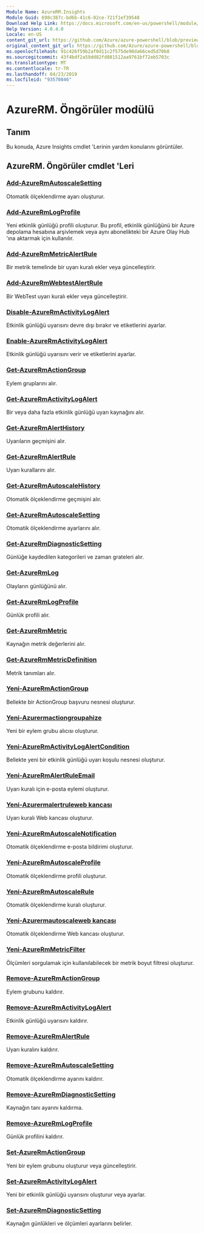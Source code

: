 ```yaml
---
Module Name: AzureRM.Insights
Module Guid: 698c387c-bd6b-41c6-82ce-721f1ef39548
Download Help Link: https://docs.microsoft.com/en-us/powershell/module/azurerm.insights
Help Version: 4.0.4.0
Locale: en-US
content_git_url: https://github.com/Azure/azure-powershell/blob/preview/src/ResourceManager/Insights/Commands.Insights/help/AzureRM.Insights.md
original_content_git_url: https://github.com/Azure/azure-powershell/blob/preview/src/ResourceManager/Insights/Commands.Insights/help/AzureRM.Insights.md
ms.openlocfilehash: 91c426f59b2af0d11c2f575de90da66ced5d70b8
ms.sourcegitcommit: 43f4bdf2a59dd82fd881512aa9761bf72eb5703c
ms.translationtype: MT
ms.contentlocale: tr-TR
ms.lasthandoff: 04/23/2019
ms.locfileid: "93570846"
---
```

# AzureRM. Öngörüler modülü
## Tanım
Bu konuda, Azure Insights cmdlet 'Lerinin yardım konularını görüntüler.

## AzureRM. Öngörüler cmdlet 'Leri
### [Add-AzureRmAutoscaleSetting](Add-AzureRmAutoscaleSetting.md)
Otomatik ölçeklendirme ayarı oluşturur.

### [Add-AzureRmLogProfile](Add-AzureRmLogProfile.md)
Yeni etkinlik günlüğü profili oluşturur. Bu profil, etkinlik günlüğünü bir Azure depolama hesabına arşivlemek veya aynı abonelikteki bir Azure Olay Hub 'ına aktarmak için kullanılır. 

### [Add-AzureRmMetricAlertRule](Add-AzureRmMetricAlertRule.md)
Bir metrik temelinde bir uyarı kuralı ekler veya güncelleştirir.

### [Add-AzureRmWebtestAlertRule](Add-AzureRmWebtestAlertRule.md)
Bir WebTest uyarı kuralı ekler veya güncelleştirir.

### [Disable-AzureRmActivityLogAlert](Disable-AzureRmActivityLogAlert.md)
Etkinlik günlüğü uyarısını devre dışı bırakır ve etiketlerini ayarlar.

### [Enable-AzureRmActivityLogAlert](Enable-AzureRmActivityLogAlert.md)
Etkinlik günlüğü uyarısını verir ve etiketlerini ayarlar.

### [Get-AzureRmActionGroup](Get-AzureRmActionGroup.md)
Eylem gruplarını alır.

### [Get-AzureRmActivityLogAlert](Get-AzureRmActivityLogAlert.md)
Bir veya daha fazla etkinlik günlüğü uyarı kaynağını alır.

### [Get-AzureRmAlertHistory](Get-AzureRmAlertHistory.md)
Uyarıların geçmişini alır.

### [Get-AzureRmAlertRule](Get-AzureRmAlertRule.md)
Uyarı kurallarını alır.

### [Get-AzureRmAutoscaleHistory](Get-AzureRmAutoscaleHistory.md)
Otomatik ölçeklendirme geçmişini alır.

### [Get-AzureRmAutoscaleSetting](Get-AzureRmAutoscaleSetting.md)
Otomatik ölçeklendirme ayarlarını alır.

### [Get-AzureRmDiagnosticSetting](Get-AzureRmDiagnosticSetting.md)
Günlüğe kaydedilen kategorileri ve zaman grateleri alır.

### [Get-AzureRmLog](Get-AzureRmLog.md)
Olayların günlüğünü alır.

### [Get-AzureRmLogProfile](Get-AzureRmLogProfile.md)
Günlük profili alır.

### [Get-AzureRmMetric](Get-AzureRmMetric.md)
Kaynağın metrik değerlerini alır.

### [Get-AzureRmMetricDefinition](Get-AzureRmMetricDefinition.md)
Metrik tanımları alır.

### [Yeni-AzureRmActionGroup](New-AzureRmActionGroup.md)
Bellekte bir ActionGroup başvuru nesnesi oluşturur.

### [Yeni-Azurermactiongroupahize](New-AzureRmActionGroupReceiver.md)
Yeni bir eylem grubu alıcısı oluşturur.

### [Yeni-AzureRmActivityLogAlertCondition](New-AzureRmActivityLogAlertCondition.md)
Bellekte yeni bir etkinlik günlüğü uyarı koşulu nesnesi oluşturur.

### [Yeni-AzureRmAlertRuleEmail](New-AzureRmAlertRuleEmail.md)
Uyarı kuralı için e-posta eylemi oluşturur.

### [Yeni-Azurermalertruleweb kancası](New-AzureRmAlertRuleWebhook.md)
Uyarı kuralı Web kancası oluşturur.

### [Yeni-AzureRmAutoscaleNotification](New-AzureRmAutoscaleNotification.md)
Otomatik ölçeklendirme e-posta bildirimi oluşturur.

### [Yeni-AzureRmAutoscaleProfile](New-AzureRmAutoscaleProfile.md)
Otomatik ölçeklendirme profili oluşturur.

### [Yeni-AzureRmAutoscaleRule](New-AzureRmAutoscaleRule.md)
Otomatik ölçeklendirme kuralı oluşturur.

### [Yeni-Azurermautoscaleweb kancası](New-AzureRmAutoscaleWebhook.md)
Otomatik ölçeklendirme Web kancası oluşturur.

### [Yeni-AzureRmMetricFilter](New-AzureRmMetricFilter.md)
Ölçümleri sorgulamak için kullanılabilecek bir metrik boyut filtresi oluşturur.

### [Remove-AzureRmActionGroup](Remove-AzureRmActionGroup.md)
Eylem grubunu kaldırır.

### [Remove-AzureRmActivityLogAlert](Remove-AzureRmActivityLogAlert.md)
Etkinlik günlüğü uyarısını kaldırır.

### [Remove-AzureRmAlertRule](Remove-AzureRmAlertRule.md)
Uyarı kuralını kaldırır.

### [Remove-AzureRmAutoscaleSetting](Remove-AzureRmAutoscaleSetting.md)
Otomatik ölçeklendirme ayarını kaldırır.

### [Remove-AzureRmDiagnosticSetting](Remove-AzureRmDiagnosticSetting.md)
Kaynağın tanı ayarını kaldırma.

### [Remove-AzureRmLogProfile](Remove-AzureRmLogProfile.md)
Günlük profilini kaldırır.

### [Set-AzureRmActionGroup](Set-AzureRmActionGroup.md)
Yeni bir eylem grubunu oluşturur veya güncelleştirir.

### [Set-AzureRmActivityLogAlert](Set-AzureRmActivityLogAlert.md)
Yeni bir etkinlik günlüğü uyarısını oluşturur veya ayarlar.

### [Set-AzureRmDiagnosticSetting](Set-AzureRmDiagnosticSetting.md)
Kaynağın günlükleri ve ölçümleri ayarlarını belirler.

